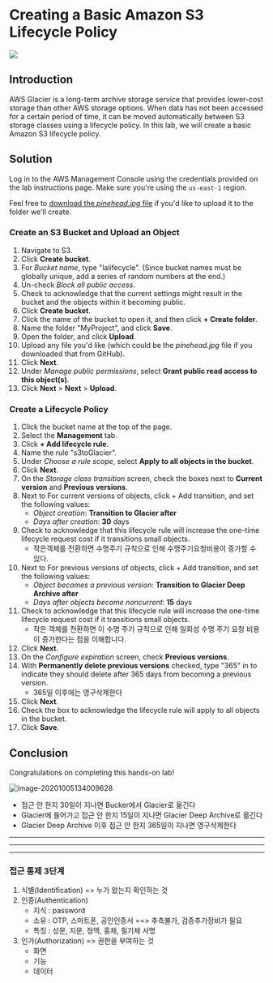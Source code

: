 # Creating a Basic Amazon S3 Lifecycle Policy
![](https://s3.amazonaws.com/assessment_engine/production/labs/2257/lab_diagram_CCP_Diagrams%20-%20s3%20lifecycle%20policy%20%281%29.png?X-Amz-Algorithm=AWS4-HMAC-SHA256&X-Amz-Credential=ASIA3ETCCTRFAUXZQ477%2F20201020%2Fus-east-1%2Fs3%2Faws4_request&X-Amz-Date=20201020T161654Z&X-Amz-Expires=3600&X-Amz-SignedHeaders=host&X-Amz-Security-Token=IQoJb3JpZ2luX2VjEBgaCXVzLWVhc3QtMSJGMEQCIGMIvRosHe%2F6479KDI6RJZPZ0pZ%2FKMo82ZU%2BTvW8gQaHAiAgy0XyJHGPMWAAwozaBqk5FREQgDlo6fp1Yd84fPSJIyqjAwhgEAAaDDc2NTc4MzYxMjQ5MCIMF1o6RgecKbwI1aOuKoADb17dTYm3VpCl4TZpLOmLAUie0SuSeuboOuw%2BUSRAda75VXc9jDvBMkDmlqdCA8JnPhM%2FQM5cGJGC%2BAZIHWo%2FmsRMKoyH6%2BLa0et%2B4faQZkUJ7OAuZMdeAed%2FbtzN67k9RZ71NPBvHldCad6806LkDQppr3RmY0bund%2BzA7sbulYSRf8ZlHsMeoS2OwV4fiVWBwOxeryBSe%2B6HysZ4j5AtDkdMBY1R%2Bq%2FQobCaqFXvN77dhT0Vi4aOHypp%2FdtZfUPAFyY4u%2Fxoqh7GwUHhfHkB%2BY5pYY54F5rJDzOTII8Rwy7S3XlL2l%2B3px1PhyvC6UXkVbWiiNMyLKupY02wVecZqbWoir%2Be2iClMpdemMC1YbnVCpkeqhfFIurlRvRHL4H4Pi%2BtGYBzJvJaom4Q%2Fnv23xA9gbLsC5pw0gEVaViRn%2B2OvIcBbz%2FuwQD44XHJeveyriiH1nx56GBiObR7pDPk2VX1Cbau3mdYlLQqK7HwzJoerWaMuujVKelNVlHEWXxMKv7u%2FwFOuwB%2BtA1fZzUIKdEoFtsvf7bdTVUJ1PY7EpqHhKg2ZTpl6SPtrOuqHoXweUGeNde7zxWNbX7QQsQySERdv5Id2HZTq9dODaLYVnDqs9tKhu0tIKYPdZBlgZnUt8PcKqmzHhjzlA47G%2B6e64hAvmnzvHwfraPqXTAV1wLua2vZk1OkesvGoLGApxoxT%2FfRPNMwoeQ0Q6omEpfKt6oOWRIC7%2B3Ei7ODgSvNpz1me5bEo%2FsewMdqlVrDP1J%2BlqO52dXTNq%2FaKEv79vV%2FrKrFDvNyfNoLKhPCLABqV4hs63MxzEINn4oqIXDbnl2oJsI7E8%3D&X-Amz-Signature=6ea40797f77bb3c5527cfdfe842d8b804f4ae3f8d8a0d2cf63bd73e0080eb717)

## Introduction

AWS Glacier is a long-term archive storage service that provides lower-cost storage than other AWS storage options. When data has not been accessed for a certain period of time, it can be moved automatically between S3 storage classes using a lifecycle policy. In this lab, we will create a basic Amazon S3 lifecycle policy.

## Solution

Log in to the AWS Management Console using the credentials provided on the lab instructions page. Make sure you're using the `us-east-1` region.

Feel free to [download the *pinehead.jpg* file](https://github.com/tia-la/ccp) if you'd like to upload it to the folder we'll create.

### Create an S3 Bucket and Upload an Object

1. Navigate to S3.
2. Click **Create bucket**.
3. For *Bucket name*, type "lalifecycle". (Since bucket names must be globally unique, add a series of random numbers at the end.)
4. Un-check *Block all public access*.
5. Check to acknowledge that the current settings might result in the bucket and the objects within it becoming public.
6. Click **Create bucket**.
7. Click the name of the bucket to open it, and then click **+ Create folder**.
8. Name the folder "MyProject", and click **Save**.
9. Open the folder, and click **Upload**.
10. Upload any file you'd like (which could be the *pinehead.jpg* file if you downloaded that from GitHub).
11. Click **Next**.
12. Under *Manage public permissions*, select **Grant public read access to this object(s)**.
13. Click **Next** > **Next** > **Upload**.

### Create a Lifecycle Policy

1. Click the bucket name at the top of the page.
2. Select the **Management** tab.
3. Click **+ Add lifecycle rule**.
4. Name the rule "s3toGlacier".
5. Under *Choose a rule scope*, select **Apply to all objects in the bucket**.
6. Click **Next**.
7. On the *Storage class transition* screen, check the boxes next to **Current version** and **Previous versions**.
8. Next to For current versions of objects, click + Add transition, and set the following values:
   - *Object creation*: **Transition to Glacier after**
   - *Days after creation*: **30** days
9. Check to acknowledge that this lifecycle rule will increase the one-time lifecycle request cost if it transitions small objects.
   - 작은객체를 전환하면 수명주기 규칙으로 인해 수명주기요청비용이 증가할 수 있다.
10. Next to For previous versions of objects, click \+ Add transition, and set the following values:
    - *Object becomes a previous version*: **Transition to Glacier Deep Archive after**
    - *Days after objects become noncurrent*: **15** days
11. Check to acknowledge that this lifecycle rule will increase the one-time lifecycle request cost if it transitions small objects.
    - 작은 객체를 전환하면 이 수명 주기 규칙으로 인해 일회성 수명 주기 요청 비용이 증가한다는 점을 이해합니다.
12. Click **Next**.
13. On the *Configure expiration* screen, check **Previous versions**.
14. With **Permanently delete previous versions** checked, type "365" in to indicate they should delete after 365 days from becoming a previous version.
    - 365일 이후에는 영구삭제한다
15. Click **Next**.
16. Check the box to acknowledge the lifecycle rule will apply to all objects in the bucket.
17. Click **Save**.

## Conclusion

Congratulations on completing this hands-on lab!

![image-20201005134009628](https://user-images.githubusercontent.com/69428620/95053632-aa795a80-072b-11eb-8f34-5737bcfd8e48.png)

- 접근 안 한지 30일이 지나면 Bucker에서 Glacier로 옮긴다
- Glacier에 들어가고 접근 안 한지 15일이 지나면 Glacier Deep Archive로 옮긴다
- Glacier Deep Archive 이후 접근 안 한지 365일이 지나면 영구삭제한다









---

---

---





### 접근 통제 3단계

1. 식별(Identification) => 누가 왔는지 확인하는 것
2. 인증(Authentication) 
   - 지식 : password
   - 소유 : OTP, 스마트폰, 공인인증서   ==> 추측불가, 검증추가장비가 필요
   - 특징 : 성문, 지문, 정맥, 홍채, 필기체 서명
3. 인가(Authorization)  =>  권한을 부여하는 것
   - 화면
   - 기능
   - 데이터

